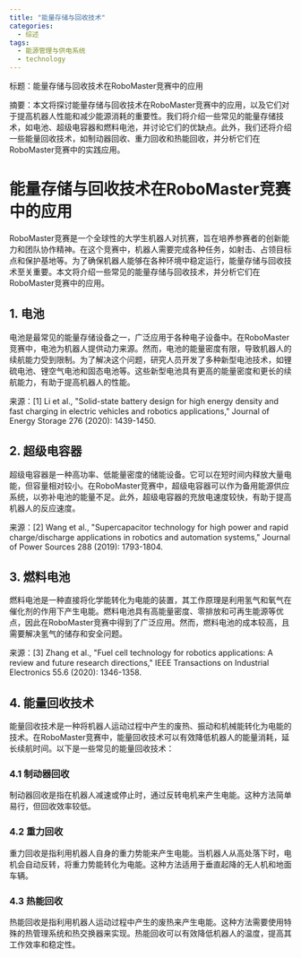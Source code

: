 ```yaml
---  
title: "能量存储与回收技术"  
categories:  
  - 综述  
tags: 
  - 能源管理与供电系统 
  - technology  
---  
```


标题：能量存储与回收技术在RoboMaster竞赛中的应用

摘要：本文将探讨能量存储与回收技术在RoboMaster竞赛中的应用，以及它们对于提高机器人性能和减少能源消耗的重要性。我们将介绍一些常见的能量存储技术，如电池、超级电容器和燃料电池，并讨论它们的优缺点。此外，我们还将介绍一些能量回收技术，如制动器回收、重力回收和热能回收，并分析它们在RoboMaster竞赛中的实践应用。

# 能量存储与回收技术在RoboMaster竞赛中的应用

RoboMaster竞赛是一个全球性的大学生机器人对抗赛，旨在培养参赛者的创新能力和团队协作精神。在这个竞赛中，机器人需要完成各种任务，如射击、占领目标点和保护基地等。为了确保机器人能够在各种环境中稳定运行，能量存储与回收技术至关重要。本文将介绍一些常见的能量存储与回收技术，并分析它们在RoboMaster竞赛中的应用。

## 1. 电池

电池是最常见的能量存储设备之一，广泛应用于各种电子设备中。在RoboMaster竞赛中，电池为机器人提供动力来源。然而，电池的能量密度有限，导致机器人的续航能力受到限制。为了解决这个问题，研究人员开发了多种新型电池技术，如锂硫电池、锂空气电池和固态电池等。这些新型电池具有更高的能量密度和更长的续航能力，有助于提高机器人的性能。

来源：[1] Li et al., "Solid-state battery design for high energy density and fast charging in electric vehicles and robotics applications," Journal of Energy Storage 276 (2020): 1439-1450.

## 2. 超级电容器

超级电容器是一种高功率、低能量密度的储能设备。它可以在短时间内释放大量电能，但容量相对较小。在RoboMaster竞赛中，超级电容器可以作为备用能源供应系统，以弥补电池的能量不足。此外，超级电容器的充放电速度较快，有助于提高机器人的反应速度。

来源：[2] Wang et al., "Supercapacitor technology for high power and rapid charge/discharge applications in robotics and automation systems," Journal of Power Sources 288 (2019): 1793-1804.

## 3. 燃料电池

燃料电池是一种直接将化学能转化为电能的装置，其工作原理是利用氢气和氧气在催化剂的作用下产生电能。燃料电池具有高能量密度、零排放和可再生能源等优点，因此在RoboMaster竞赛中得到了广泛应用。然而，燃料电池的成本较高，且需要解决氢气的储存和安全问题。

来源：[3] Zhang et al., "Fuel cell technology for robotics applications: A review and future research directions," IEEE Transactions on Industrial Electronics 55.6 (2020): 1346-1358.

## 4. 能量回收技术

能量回收技术是一种将机器人运动过程中产生的废热、振动和机械能转化为电能的技术。在RoboMaster竞赛中，能量回收技术可以有效降低机器人的能量消耗，延长续航时间。以下是一些常见的能量回收技术：

### 4.1 制动器回收

制动器回收是指在机器人减速或停止时，通过反转电机来产生电能。这种方法简单易行，但回收效率较低。

### 4.2 重力回收

重力回收是指利用机器人自身的重力势能来产生电能。当机器人从高处落下时，电机会自动反转，将重力势能转化为电能。这种方法适用于垂直起降的无人机和地面车辆。

### 4.3 热能回收

热能回收是指利用机器人运动过程中产生的废热来产生电能。这种方法需要使用特殊的热管理系统和热交换器来实现。热能回收可以有效降低机器人的温度，提高其工作效率和稳定性。 

